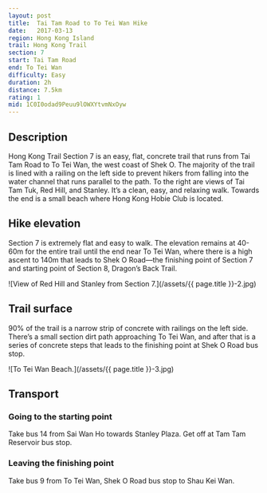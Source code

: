 ```yaml
---
layout: post
title:  Tai Tam Road to To Tei Wan Hike
date:   2017-03-13
region: Hong Kong Island
trail: Hong Kong Trail
section: 7
start: Tai Tam Road
end: To Tei Wan
difficulty: Easy
duration: 2h
distance: 7.5km
rating: 1
mid: 1C0I0odad9Peuu9lOWXYtvmNxOyw
---
```

## Description

Hong Kong Trail Section 7 is an easy, flat, concrete trail that runs from Tai Tam Road to To Tei Wan, the west coast of Shek O. The majority of the trail is lined with a railing on the left side to prevent hikers from falling into the water channel that runs parallel to the path. To the right are views of Tai Tam Tuk, Red Hill, and Stanley. It’s a clean, easy, and relaxing walk. Towards the end is a small beach where Hong Kong Hobie Club is located.

## Hike elevation

Section 7 is extremely flat and easy to walk. The elevation remains at 40-60m for the entire trail until the end near To Tei Wan, where there is a high ascent to 140m that leads to Shek O Road—the finishing point of Section 7 and starting point of Section 8, Dragon’s Back Trail.

![View of Red Hill and Stanley from Section 7.](/assets/{{ page.title }}-2.jpg)

## Trail surface

90% of the trail is a narrow strip of concrete with railings on the left side. There’s a small section dirt path approaching To Tei Wan, and after that is a series of concrete steps that leads to the finishing point at Shek O Road bus stop.

![To Tei Wan Beach.](/assets/{{ page.title }}-3.jpg)

## Transport

### Going to the starting point

Take bus 14 from Sai Wan Ho towards Stanley Plaza. Get off at Tam Tam Reservoir bus stop.

### Leaving the finishing point

Take bus 9 from To Tei Wan, Shek O Road bus stop to Shau Kei Wan.